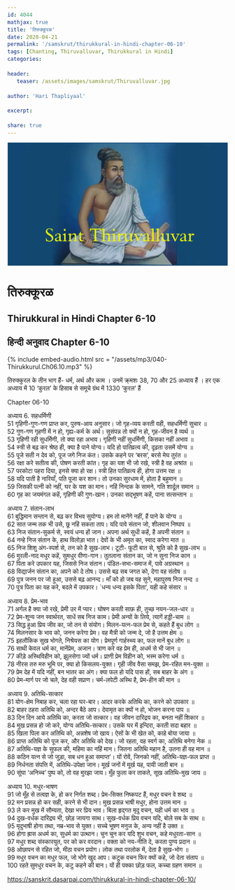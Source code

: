 ```yaml
---    
id: 4044    
mathjax: true    
title: 'तिरुक्कूरळ'    
date: 2020-04-21    
permalink: '/samskrut/thirukkural-in-hindi-chapter-06-10'    
tags: [Chanting, Thiruvalluvar, Thirukkural in Hindi]    
categories:    
    
header:    
   teaser: /assets/images/samskrut/Thiruvalluvar.jpg    
    
author: 'Hari Thapliyaal'    
    
excerpt:    
    
share: true    
---    
```

    
![](/assets/images/samskrut/Thiruvalluvar.jpg)    
    
# तिरुक्कूरळ    
## Thirukkural in Hindi Chapter 6-10    
## हिन्दी अनुवाद Chapter 6-10      
    
{% include embed-audio.html src = "/assets/mp3/040-Thirukkurul.Ch06.10.mp3" %}     
    
    
तिरुक्कुरल के तीन भाग हैं- धर्म, अर्थ और काम । उनमें क्र्मशः 38, 70 और 25 अध्याय हैं । हर एक अध्याय में 10 ‘कुरल’ के हिसाब से समूचे ग्रंथ में 1330 ‘कुरल’ हैं    
    
Chapter 06-10    
    
अध्याय 6. सहधर्मिणी    
51 गृहिणी-गुण-गण प्राप्त कर, पुरुष-आय अनुसार। जो गृह-व्यय करती वही, सहधर्मिणी सुचार ॥    
52 गुण-गण गृहणी में न हो, गृह्य-कर्म के अर्थ। सुसंपन्न तो क्यों न हो, गृह-जीवन है व्यर्थ ॥    
53 गृहिणी रही सुधर्मिणी, तो क्या रहा अभाव। गृहिणी नहीं सुधर्मिणी, किसका नहीं अभाव ॥    
54 स्त्री से बढ़ कर श्रेष्ठ ही, क्या है पाने योग्य। यदि हो पातिव्रत्य की, दृढ़ता उसमें योग्य ॥    
55 पूजे सती न देव को, पूज जगे निज कंत। उसके कहने पर ‘बरस’, बरसे मेघ तुरंत ॥    
56 रक्षा करे सतीत्व की, पोषण करती कांत। गृह का यश भी जो रखे, स्त्री है वह अश्रांत ॥    
57 परकोटा पहरा दिया, इनसे क्या हो रक्ष। स्त्री हित पातिव्रत्य ही, होगा उत्तम रक्ष ॥    
58 यदि पाती है नारियाँ, पति पूजा कर शान। तो उनका सुरधाम में, होता है बहुमान ॥    
59 जिसकी पत्नी को नहीं, घर के यश का मान। नहिं निन्दक के सामने, गति शार्दूल समान ॥    
60 गृह का जयमंगल कहें, गृहिणी की गुण-खान। उनका सद्भूषण कहें, पाना सत्सन्तान ॥    
    
अध्याय 7. संतान-लाभ    
61 बुद्धिमान सन्तान से, बढ़ कर विभव सुयोग्य। हम तो मानेंगे नहीं, हैं पाने के योग्य ॥    
62 सात जन्म तक भी उसे, छू नहिं सकता ताप। यदि पावे संतान जो, शीलवान निष्पाप ॥    
63 निज संतान-सुकर्म से, स्वयं धन्य हों जान। अपना अर्थ सुधी कहें, है अपनी संतान ॥    
64 नन्हे निज संतान के, हाथ विलोड़ा भात। देवों के भी अमृत का, स्वाद करेगा मात ॥    
65 निज शिशु अंग-स्पर्श से, तन को है सुख-लाभ। टूटी- फूटी बात से, श्रुति को है सुख-लाभ ॥    
66 मुरली-नाद मधुर कहें, सुमधुर वीणा-गान। तुतलाना संतान का, जो न सुना निज कान ॥    
67 पिता करे उपकार यह, जिससे निज संतान। पंडित-सभा-समाज में, पावे अग्रस्थान ॥    
68 विद्यार्जन संतान का, अपने को दे तोष। उससे बढ़ सब जगत को, देगा वह संतोष ॥    
69 पुत्र जनन पर जो हुआ, उससे बढ़ आनन्द। माँ को हो जब वह सुने, महापुरुष निज नन्द ॥    
70 पुत्र पिता का यह करे, बदले में उपकार। `धन्य धन्य इसके पिता’, यही कहे संसार ॥    
    
अध्याय 8. प्रेम-भाव    
71 अर्गल है क्या जो रखे, प्रेमी उर में प्यार। घोषण करती साफ़ ही, तुच्छ नयन-जल-धार ॥    
72 प्रेम-शून्य जन स्वार्थरत, साधें सब निज काम। प्रेमी अन्यों के लिये, त्यागें हड्डी-चाम ॥    
73 सिद्ध हुआ प्रिय जीव का, जो तन से संयोग। मिलन-यत्न-फल प्रेम से, कहते हैं बुध लोग ॥    
74 मिलनसार के भाव को, जनन करेगा प्रेम। वह मैत्री को जन्म दे, जो है उत्तम क्षेम ॥    
75 इहलौकिक सुख भोगते, निश्रेयस का योग। प्रेमपूर्ण गार्हस्थ्य का, फल मानें बुध लोग ॥    
76 साथी केवल धर्म का, मानेंप्रेम, अजान। त्राण करे वह प्रेम ही, अधर्म से भी जान ॥    
77 कीड़े अस्थिविहीन को, झुलसेगा ज्यों धर्म। प्राणी प्रेम विहीन को, भस्म करेगा धर्म ॥    
78 नीरस तरु मरु भूमि पर, क्या हो किसलय-युक्त। गृही जीव वैसा समझ, प्रेम-रहित मन-युक्त ॥    
79 प्रेम देह में यदि नहीं, बन भातर का अंग। क्या फल हो यदि पास हों, सब बाहर के अंग ॥    
80 प्रेम-मार्ग पर जो चले, देह वही सप्राण। चर्म-लपेटी अस्थि है, प्रेम-हीन की मान ॥    
    
अध्याय 9. अतिथि-सत्कार    
81 योग-क्षेम निबाह कर, चला रहा घर-बार। आदर करके अतिथि का, करने को उपकार ॥    
82 बाहर ठहरा अतिथि को, अन्दर बैठे आप। देवामृत का क्यों न हो, भोजन करना पाप ॥    
83 दिन दिन आये अतिथि का, करता जो सत्कार। वह जीवन दारिद्रय का, बनता नहीं शिकार ॥    
84 मुख प्रसन्न हो जो करे, योग्य अतिथि-सत्कार। उसके घर में इन्दिरा, करती सदा बहार ॥    
85 खिला पिला कर अतिथि को, अन्नशेष जो खाय। ऐसों के भी खेत को, काहे बोया जाया ॥    
86 प्राप्त अतिथि को पूज कर, और अतिथि को देख। जो रहता, वह स्वर्ग का, अतिथि बनेगा नेक ॥    
87 अतिथि-यज्ञ के सुफल की, महिमा का नहिं मान। जितना अतिथि महान है, उतना ही वह मान ॥    
88 कठिन यत्न से जो जुड़ा, सब धन हुआ समाप्त’। यों रोवें, जिनको नहीं, अतिथि-यज्ञ-फल प्राप्त ॥    
89 निर्धनता संपत्ति में, अतिथि-उपेक्षा जान। मूर्ख जनों में मूर्ख यह, पायी जाती बान ॥    
90 सूंघा ‘अनिच्च’ पुष्प को, तो वह मुरझा जाय। मुँह फुला कर ताकते, सूख अतिथि-मुख जाय ॥    
    
अध्याय 10. मधुर-भाषण    
91 जो मूँह से तत्वज्ञ के, हो कर निर्गत शब्द। प्रेम-सिक्त निष्कपट हैं, मधुर वचन वे शब्द ॥    
92 मन प्रसन्न हो कर सही, करने से भी दान। मुख प्रसन्न भाषी मधुर, होना उत्तम मान ॥    
93 ले कर मुख में सौम्यता, देखा भर प्रिय भाव। बिला हृद्‍गत मृदु वचन, यही धर्म का भाव ॥    
94 दुख-वर्धक दारिद्र्य भी, छोड़ जायगा साथ। सुख-वर्धक प्रिय वचन यदि, बोले सब के साथ ॥    
95 मृदुभाषी होना तथा, नम्र-भाव से युक्त। सच्चे भूषण मनुज के, अन्य नहीं है उक्त ॥    
96 होगा ह्रास अधर्म का, सुधर्म का उत्थान। चुन चुन कर यदि शुभ वचन, कहे मधुरता-सान ॥    
97 मधुर शब्द संस्कारयुत, पर को कर वरदान। वक्ता को नय-नीति दे, करता पुण्य प्रदान ॥    
98 ओछापन से रहित जो, मीठा वचन प्रयोग। लोक तथा परलोक में, देता है सुख-भोग ॥    
99 मधुर वचन का मधुर फल, जो भोगे खुद आप। कटुक वचन फिर क्यों कहे, जो देता संताप ॥    
100 रहते सुमधुर वचन के, कटु कहने की बान। यों ही पक्का छोड़ फल, कच्चा ग्रहण समान ॥    
    
https://sanskrit.dasarpai.com/thirukkural-in-hindi-chapter-06-10/